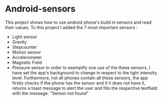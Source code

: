 # Android-sensors


This project shows how to use android phone's build in sensors and read their values.
To this project I added the 7 most important sensors : 
- Light sensor 
- Gravity 
- Stepcounter
- Motion sensor
- Accelerometer
- Magnetic Field
- Pressure sensor 
In order to exemplify one use of the these sensors, I have set the app's background to change in respect to the light intensity level.
Furthermore, not all phones contain all these sensors, the app firstly checks if the phone has the sensor and if it does not have it, returns a toast message to alert the user and fills the respective textfield with the message: "Sensor not found"
